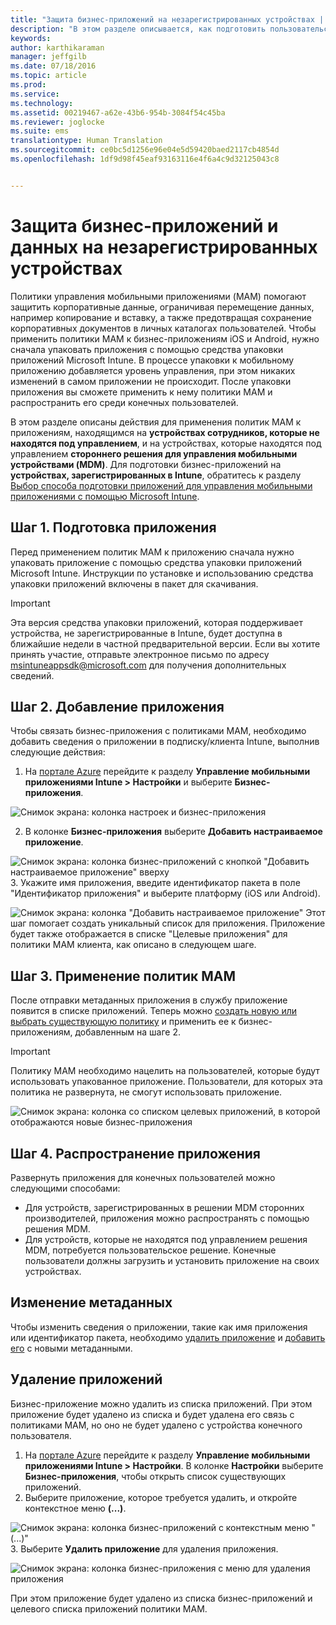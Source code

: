 ```yaml
---
title: "Защита бизнес-приложений на незарегистрированных устройствах | Microsoft Intune"
description: "В этом разделе описывается, как подготовить пользовательские бизнес-приложения, чтобы можно было применить политики управления мобильными приложениями, которые позволяют предотвратить потерю данных."
keywords: 
author: karthikaraman
manager: jeffgilb
ms.date: 07/18/2016
ms.topic: article
ms.prod: 
ms.service: 
ms.technology: 
ms.assetid: 00219467-a62e-43b6-954b-3084f54c45ba
ms.reviewer: joglocke
ms.suite: ems
translationtype: Human Translation
ms.sourcegitcommit: ce0bc5d1256e96e04e5d59420baed2117cb4854d
ms.openlocfilehash: 1df9d98f45eaf93163116e4f6a4c9d32125043c8


---
```


# Защита бизнес-приложений и данных на незарегистрированных устройствах

Политики управления мобильными приложениями (MAM) помогают защитить корпоративные данные, ограничивая перемещение данных, например копирование и вставку, а также предотвращая сохранение корпоративных документов в личных каталогах пользователей.   Чтобы применить политики MAM к бизнес-приложениям iOS и Android, нужно сначала упаковать приложения с помощью средства упаковки приложений Microsoft Intune.  В процессе упаковки к мобильному приложению добавляется уровень управления, при этом никаких изменений в самом приложении не происходит.  После упаковки приложения вы сможете применить к нему политики MAM и распространить его среди конечных пользователей.  

В этом разделе описаны действия для применения политик MAM к приложениям, находящимся на **устройствах сотрудников, которые не находятся под управлением**, и на устройствах, которые находятся под управлением **стороннего решения для управления мобильными устройствами (MDM)**.  Для подготовки бизнес-приложений на **устройствах, зарегистрированных в Intune**, обратитесь к разделу [Выбор способа подготовки приложений для управления мобильными приложениями с помощью Microsoft Intune](decide-how-to-prepare-apps-for-mobile-application-management-with-microsoft-intune.md).
##  Шаг 1. Подготовка приложения
Перед применением политик MAM к приложению сначала нужно упаковать приложение с помощью средства упаковки приложений Microsoft Intune.  Инструкции по установке и использованию средства упаковки приложений включены в пакет для скачивания.  
>[!IMPORTANT]  
>Эта версия средства упаковки приложений, которая поддерживает устройства, не зарегистрированные в Intune, будет доступна в ближайшие недели в частной предварительной версии. Если вы хотите принять участие, отправьте электронное письмо по адресу msintuneappsdk@microsoft.com для получения дополнительных сведений.

## Шаг 2. Добавление приложения

Чтобы связать бизнес-приложения с политиками MAM, необходимо добавить сведения о приложении в подписку/клиента Intune, выполнив следующие действия:

1. На [портале Azure](https://portal.azure.com/) перейдите к разделу **Управление мобильными приложениями Intune > Настройки** и выберите **Бизнес-приложения**.

  ![Снимок экрана: колонка настроек и бизнес-приложения](../media/mam-azure-portal-lob-on-settings.png)

2. В колонке **Бизнес-приложения** выберите **Добавить настраиваемое приложение**.

  ![Снимок экрана: колонка бизнес-приложений с кнопкой "Добавить настраиваемое приложение" вверху](../media/mam-azure-portal-add-lob-app-action.png)
3.  Укажите имя приложения, введите идентификатор пакета в поле "Идентификатор приложения" и выберите платформу (iOS или Android).

  ![Снимок экрана: колонка "Добавить настраиваемое приложение" ](../media/mam-azure-portal-add-app-details.png) Этот шаг помогает создать уникальный список для приложения.  Приложение будет также отображается в списке "Целевые приложения" для политики MAM клиента, как описано в следующем шаге.

## Шаг 3. Применение политик MAM
После отправки метаданных приложения в службу приложение появится в списке приложений.  Теперь можно [создать новую или выбрать существующую политику](create-and-deploy-mobile-app-management-policies-with-microsoft-intune.md) и применить ее к бизнес-приложениям, добавленным на шаге 2.

>[!IMPORTANT]
>Политику MAM необходимо нацелить на пользователей, которые будут использовать упакованное приложение.  Пользователи, для которых эта политика не развернута, не смогут использовать приложение.


  ![Снимок экрана: колонка со списком целевых приложений, в которой отображаются новые бизнес-приложения](../media/mam-azure-portal-lob-on-targeted-app-list.png)
## Шаг 4. Распространение приложения
Развернуть приложения для конечных пользователей можно следующими способами:
* Для устройств, зарегистрированных в решении MDM сторонних производителей, приложения можно распространять с помощью решения MDM.
* Для устройств, которые не находятся под управлением решения MDM, потребуется пользовательское решение. Конечные пользователи должны загрузить и установить приложение на своих устройствах.

## Изменение метаданных
Чтобы изменить сведения о приложении, такие как имя приложения или идентификатор пакета, необходимо [удалить приложение](#remove-apps) и [добавить его](#step-2-add-the-app) с новыми метаданными.

##  Удаление приложений
Бизнес-приложение можно удалить из списка приложений.  При этом приложение будет удалено из списка и будет удалена его связь с политиками MAM, но оно не будет удалено с устройства конечного пользователя.  

1.  На [портале Azure](https://portal.azure.com/) перейдите к разделу **Управление мобильными приложениями Intune > Настройки**.  В колонке **Настройки** выберите **Бизнес-приложения**, чтобы открыть список существующих приложений.  
2.  Выберите приложение, которое требуется удалить, и откройте контекстное меню **(...)**.

  ![Снимок экрана: колонка бизнес-приложений с контекстным меню "(...)"](../media/mam-azure-portal-lob-context-menu.png)
3.  Выберите **Удалить приложение** для удаления приложения.

  ![Снимок экрана: колонка бизнес-приложения с меню для удаления приложения](../media/mam-azure-portal-delete-app.png)

  При этом приложение будет удалено из списка бизнес-приложений и целевого списка приложений политики MAM.



<!--HONumber=Jul16_HO3-->


